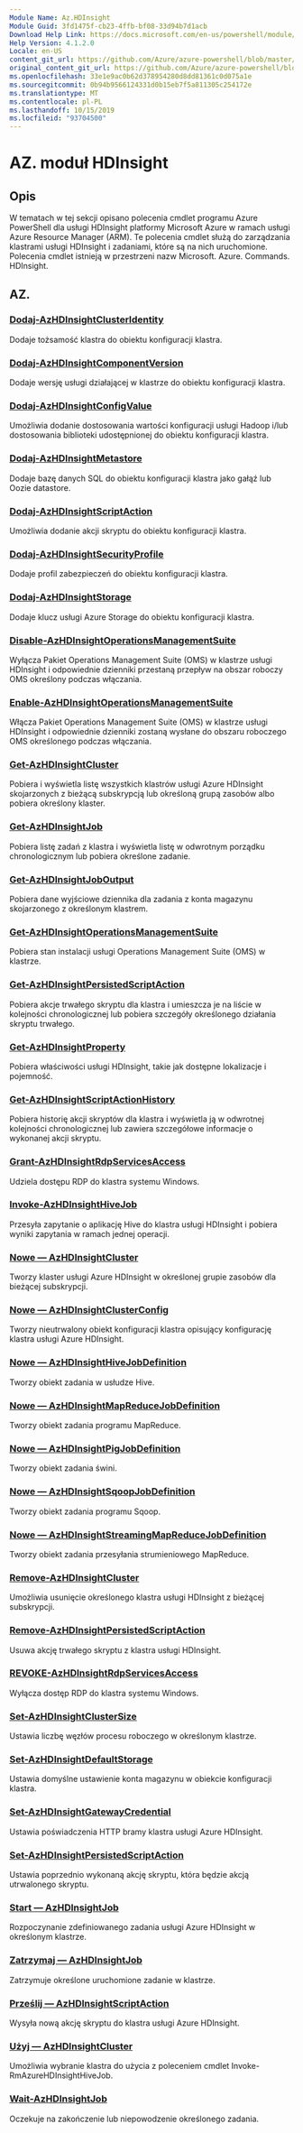 ```yaml
---
Module Name: Az.HDInsight
Module Guid: 3fd1475f-cb23-4ffb-bf08-33d94b7d1acb
Download Help Link: https://docs.microsoft.com/en-us/powershell/module/az.hdinsight
Help Version: 4.1.2.0
Locale: en-US
content_git_url: https://github.com/Azure/azure-powershell/blob/master/src/HDInsight/HDInsight/help/Az.HDInsight.md
original_content_git_url: https://github.com/Azure/azure-powershell/blob/master/src/HDInsight/HDInsight/help/Az.HDInsight.md
ms.openlocfilehash: 33e1e9ac0b62d378954280d8dd81361c0d075a1e
ms.sourcegitcommit: 0b94b9566124331d0b15eb7f5a811305c254172e
ms.translationtype: MT
ms.contentlocale: pl-PL
ms.lasthandoff: 10/15/2019
ms.locfileid: "93704500"
---
```

# AZ. moduł HDInsight
## Opis
W tematach w tej sekcji opisano polecenia cmdlet programu Azure PowerShell dla usługi HDInsight platformy Microsoft Azure w ramach usługi Azure Resource Manager (ARM). Te polecenia cmdlet służą do zarządzania klastrami usługi HDInsight i zadaniami, które są na nich uruchomione. Polecenia cmdlet istnieją w przestrzeni nazw Microsoft. Azure. Commands. HDInsight.

## AZ.
### [Dodaj-AzHDInsightClusterIdentity](Add-AzHDInsightClusterIdentity.md)
Dodaje tożsamość klastra do obiektu konfiguracji klastra.

### [Dodaj-AzHDInsightComponentVersion](Add-AzHDInsightComponentVersion.md)
Dodaje wersję usługi działającej w klastrze do obiektu konfiguracji klastra.

### [Dodaj-AzHDInsightConfigValue](Add-AzHDInsightConfigValue.md)
Umożliwia dodanie dostosowania wartości konfiguracji usługi Hadoop i/lub dostosowania biblioteki udostępnionej do obiektu konfiguracji klastra.

### [Dodaj-AzHDInsightMetastore](Add-AzHDInsightMetastore.md)
Dodaje bazę danych SQL do obiektu konfiguracji klastra jako gałąź lub Oozie datastore.

### [Dodaj-AzHDInsightScriptAction](Add-AzHDInsightScriptAction.md)
Umożliwia dodanie akcji skryptu do obiektu konfiguracji klastra.

### [Dodaj-AzHDInsightSecurityProfile](Add-AzHDInsightSecurityProfile.md)
Dodaje profil zabezpieczeń do obiektu konfiguracji klastra.

### [Dodaj-AzHDInsightStorage](Add-AzHDInsightStorage.md)
Dodaje klucz usługi Azure Storage do obiektu konfiguracji klastra.

### [Disable-AzHDInsightOperationsManagementSuite](Disable-AzHDInsightOperationsManagementSuite.md)
Wyłącza Pakiet Operations Management Suite (OMS) w klastrze usługi HDInsight i odpowiednie dzienniki przestaną przepływ na obszar roboczy OMS określony podczas włączania.

### [Enable-AzHDInsightOperationsManagementSuite](Enable-AzHDInsightOperationsManagementSuite.md)
Włącza Pakiet Operations Management Suite (OMS) w klastrze usługi HDInsight i odpowiednie dzienniki zostaną wysłane do obszaru roboczego OMS określonego podczas włączania.

### [Get-AzHDInsightCluster](Get-AzHDInsightCluster.md)
Pobiera i wyświetla listę wszystkich klastrów usługi Azure HDInsight skojarzonych z bieżącą subskrypcją lub określoną grupą zasobów albo pobiera określony klaster.

### [Get-AzHDInsightJob](Get-AzHDInsightJob.md)
Pobiera listę zadań z klastra i wyświetla listę w odwrotnym porządku chronologicznym lub pobiera określone zadanie.

### [Get-AzHDInsightJobOutput](Get-AzHDInsightJobOutput.md)
Pobiera dane wyjściowe dziennika dla zadania z konta magazynu skojarzonego z określonym klastrem.

### [Get-AzHDInsightOperationsManagementSuite](Get-AzHDInsightOperationsManagementSuite.md)
Pobiera stan instalacji usługi Operations Management Suite (OMS) w klastrze.

### [Get-AzHDInsightPersistedScriptAction](Get-AzHDInsightPersistedScriptAction.md)
Pobiera akcje trwałego skryptu dla klastra i umieszcza je na liście w kolejności chronologicznej lub pobiera szczegóły określonego działania skryptu trwałego.

### [Get-AzHDInsightProperty](Get-AzHDInsightProperty.md)
Pobiera właściwości usługi HDInsight, takie jak dostępne lokalizacje i pojemność.

### [Get-AzHDInsightScriptActionHistory](Get-AzHDInsightScriptActionHistory.md)
Pobiera historię akcji skryptów dla klastra i wyświetla ją w odwrotnej kolejności chronologicznej lub zawiera szczegółowe informacje o wykonanej akcji skryptu.

### [Grant-AzHDInsightRdpServicesAccess](Grant-AzHDInsightRdpServicesAccess.md)
Udziela dostępu RDP do klastra systemu Windows.

### [Invoke-AzHDInsightHiveJob](Invoke-AzHDInsightHiveJob.md)
Przesyła zapytanie o aplikację Hive do klastra usługi HDInsight i pobiera wyniki zapytania w ramach jednej operacji.

### [Nowe — AzHDInsightCluster](New-AzHDInsightCluster.md)
Tworzy klaster usługi Azure HDInsight w określonej grupie zasobów dla bieżącej subskrypcji.

### [Nowe — AzHDInsightClusterConfig](New-AzHDInsightClusterConfig.md)
Tworzy nieutrwalony obiekt konfiguracji klastra opisujący konfigurację klastra usługi Azure HDInsight.

### [Nowe — AzHDInsightHiveJobDefinition](New-AzHDInsightHiveJobDefinition.md)
Tworzy obiekt zadania w usłudze Hive.

### [Nowe — AzHDInsightMapReduceJobDefinition](New-AzHDInsightMapReduceJobDefinition.md)
Tworzy obiekt zadania programu MapReduce.

### [Nowe — AzHDInsightPigJobDefinition](New-AzHDInsightPigJobDefinition.md)
Tworzy obiekt zadania świni.

### [Nowe — AzHDInsightSqoopJobDefinition](New-AzHDInsightSqoopJobDefinition.md)
Tworzy obiekt zadania programu Sqoop.

### [Nowe — AzHDInsightStreamingMapReduceJobDefinition](New-AzHDInsightStreamingMapReduceJobDefinition.md)
Tworzy obiekt zadania przesyłania strumieniowego MapReduce.

### [Remove-AzHDInsightCluster](Remove-AzHDInsightCluster.md)
Umożliwia usunięcie określonego klastra usługi HDInsight z bieżącej subskrypcji.

### [Remove-AzHDInsightPersistedScriptAction](Remove-AzHDInsightPersistedScriptAction.md)
Usuwa akcję trwałego skryptu z klastra usługi HDInsight.

### [REVOKE-AzHDInsightRdpServicesAccess](Revoke-AzHDInsightRdpServicesAccess.md)
Wyłącza dostęp RDP do klastra systemu Windows.

### [Set-AzHDInsightClusterSize](Set-AzHDInsightClusterSize.md)
Ustawia liczbę węzłów procesu roboczego w określonym klastrze.

### [Set-AzHDInsightDefaultStorage](Set-AzHDInsightDefaultStorage.md)
Ustawia domyślne ustawienie konta magazynu w obiekcie konfiguracji klastra.

### [Set-AzHDInsightGatewayCredential](Set-AzHDInsightGatewayCredential.md)
Ustawia poświadczenia HTTP bramy klastra usługi Azure HDInsight.

### [Set-AzHDInsightPersistedScriptAction](Set-AzHDInsightPersistedScriptAction.md)
Ustawia poprzednio wykonaną akcję skryptu, która będzie akcją utrwalonego skryptu.

### [Start — AzHDInsightJob](Start-AzHDInsightJob.md)
Rozpoczynanie zdefiniowanego zadania usługi Azure HDInsight w określonym klastrze.

### [Zatrzymaj — AzHDInsightJob](Stop-AzHDInsightJob.md)
Zatrzymuje określone uruchomione zadanie w klastrze.

### [Prześlij — AzHDInsightScriptAction](Submit-AzHDInsightScriptAction.md)
Wysyła nową akcję skryptu do klastra usługi Azure HDInsight.

### [Użyj — AzHDInsightCluster](Use-AzHDInsightCluster.md)
Umożliwia wybranie klastra do użycia z poleceniem cmdlet Invoke-RmAzureHDInsightHiveJob.

### [Wait-AzHDInsightJob](Wait-AzHDInsightJob.md)
Oczekuje na zakończenie lub niepowodzenie określonego zadania.

